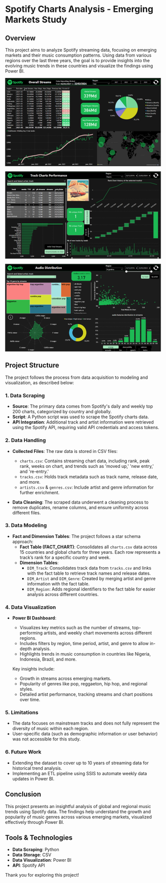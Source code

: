 # Spotify Charts Analysis - Emerging Markets Study

## Overview

This project aims to analyze Spotify streaming data, focusing on emerging markets and their music consumption patterns. Using data from various regions over the last three years, the goal is to provide insights into the evolving music trends in these countries and visualize the findings using Power BI.

<p align="center">
  <img src="images/Dashboard Overall Streams.png">
</p>
<p align="center">
  <img src="images/Dashboard Track Charts performance.png">
</p>
<p align="center">
  <img src="images/Dashboard Audio distribution.png">
</p>

## Project Structure

The project follows the process from data acquisition to modeling and visualization, as described below:

### 1. Data Scraping
- **Source**: The primary data comes from Spotify's daily and weekly top 200 charts, categorized by country and globally.
- **Script**: A Python script was used to scrape the Spotify charts data.
- **API Integration**: Additional track and artist information were retrieved using the Spotify API, requiring valid API credentials and access tokens.

### 2. Data Handling
- **Collected Files**: The raw data is stored in CSV files:
  - `charts.csv`: Contains streaming chart data, including rank, peak rank, weeks on chart, and trends such as 'moved up,' 'new entry,' and 're-entry.'
  - `tracks.csv`: Holds track metadata such as track name, release date, and more.
  - `artists.csv` & `genres.csv`: Include artist and genre information for further enrichment.
  
- **Data Cleaning**: The scraped data underwent a cleaning process to remove duplicates, rename columns, and ensure uniformity across different files.

### 3. Data Modeling
- **Fact and Dimension Tables**: The project follows a star schema approach:
  - **Fact Table (FACT_CHART)**: Consolidates all `charts.csv` data across 15 countries and global charts for three years. Each row represents a track’s rank for a specific country and week.
  - **Dimension Tables**:
    - `DIM_Track`: Consolidates track data from `tracks.csv` and links with the fact table to retrieve track names and release dates.
    - `DIM_Artist` and `DIM_Genre`: Created by merging artist and genre information with the fact table.
    - `DIM_Region`: Adds regional identifiers to the fact table for easier analysis across different countries.

### 4. Data Visualization
- **Power BI Dashboard**: 
  - Visualizes key metrics such as the number of streams, top-performing artists, and weekly chart movements across different regions.
  - Includes filters by region, time period, artist, and genre to allow in-depth analysis.
  - Highlights trends in music consumption in countries like Nigeria, Indonesia, Brazil, and more.
  
  Key insights include:
  - Growth in streams across emerging markets.
  - Popularity of genres like pop, reggaeton, hip hop, and regional styles.
  - Detailed artist performance, tracking streams and chart positions over time.

### 5. Limitations
- The data focuses on mainstream tracks and does not fully represent the diversity of music within each region.
- User-specific data (such as demographic information or user behavior) was not accessible for this study.
  
### 6. Future Work
- Extending the dataset to cover up to 10 years of streaming data for historical trend analysis.
- Implementing an ETL pipeline using SSIS to automate weekly data updates in Power BI.

## Conclusion
This project presents an insightful analysis of global and regional music trends using Spotify data. The findings help understand the growth and popularity of music genres across various emerging markets, visualized effectively through Power BI.

## Tools & Technologies
- **Data Scraping**: Python
- **Data Storage**: CSV
- **Data Visualization**: Power BI
- **API**: Spotify API

Thank you for exploring this project!


